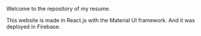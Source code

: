 Welcome to the repository of my resume.

This website is made in React.js with the Material UI framework.
And it was deployed in Firebase.

